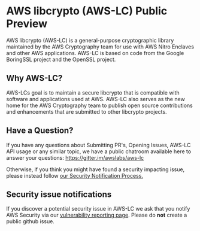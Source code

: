 # AWS libcrypto (AWS-LC) Public Preview

AWS libcrypto (AWS-LC) is a general-purpose cryptographic library maintained by
the AWS Cryptography team for use with AWS Nitro Enclaves and other AWS applications. 
AWS-LC іs based on code from the Google BoringSSL project and the OpenSSL project.

## Why AWS-LC?

AWS-LCs goal is to maintain a secure libcrypto that is compatible with software and
applications used at AWS. AWS-LC also serves as the new home for the AWS Cryptography 
team to publish open source contributions and enhancements that are submitted to 
other libcrypto projects. 

## Have a Question?
If you have any questions about Submitting PR's, Opening Issues, AWS-LC API
usage or any similar topic, we have a public chatroom available here to answer
your questions: https://gitter.im/awslabs/aws-lc

Otherwise, if you think you might have found a security impacting issue, please
instead follow [our Security Notification Process.](#security-issue-notifications)

## Security issue notifications
If you discover a potential security issue in AWS-LC we ask that you notify AWS
Security via our [vulnerability reporting
page](http://aws.amazon.com/security/vulnerability-reporting/). Please do
**not** create a public github issue.              
